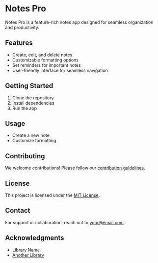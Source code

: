 # Notes Pro

Notes Pro is a feature-rich notes app designed for seamless organization and productivity.

## Features
- Create, edit, and delete notes
- Customizable formatting options
- Set reminders for important notes
- User-friendly interface for seamless navigation

## Getting Started
1. Clone the repository
2. Install dependencies
3. Run the app

## Usage
- Create a new note
- Customize formatting

## Contributing
We welcome contributions! Please follow our [contribution guidelines](CONTRIBUTING.md).

## License
This project is licensed under the [MIT License](LICENSE).

## Contact
For support or collaboration, reach out to [your@email.com](mailto:your@email.com).

## Acknowledgments
- [Library Name](link)
- [Another Library](link)
